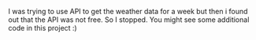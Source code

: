I was trying to use API to get the weather data for a week but then i found out that the API was not free. So I stopped. You might see some additional code in this project :)
